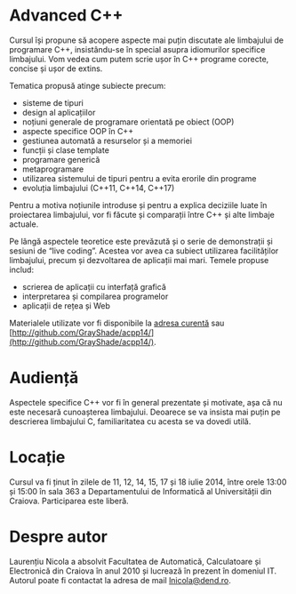 ﻿# Advanced C++

Cursul își propune să acopere aspecte mai puțin discutate ale limbajului de programare C++, insistându-se în special asupra idiomurilor specifice limbajului. Vom vedea cum putem scrie ușor în C++ programe corecte, concise și ușor de extins.

Tematica propusă atinge subiecte precum:

  * sisteme de tipuri
  * design al aplicațiilor
  * noțiuni generale de programare orientată pe obiect (OOP)
  * aspecte specifice OOP în C++
  * gestiunea automată a resurselor și a memoriei
  * funcții și clase template
  * programare generică
  * metaprogramare
  * utilizarea sistemului de tipuri pentru a evita erorile din programe
  * evoluția limbajului (C++11, C++14, C++17)

Pentru a motiva noțiunile introduse și pentru a explica deciziile luate în proiectarea limbajului, vor fi făcute și comparații între C++ și alte limbaje actuale.

Pe lângă aspectele teoretice este prevăzută și o serie de demonstrații și sesiuni de “live coding”. Acestea vor avea ca subiect utilizarea facilităților limbajului, precum și dezvoltarea de aplicații mai mari. Temele propuse includ:

  * scrierea de aplicații cu interfață grafică
  * interpretarea și compilarea programelor
  * aplicații de rețea și Web

Materialele utilizate vor fi disponibile la [adresa curentă](http://github.com/GrayShade/acpp14/) sau [http://github.com/GrayShade/acpp14/](http://github.com/GrayShade/acpp14/).

# Audiență

Aspectele specifice C++ vor fi în general prezentate și motivate, așa că nu este necesară cunoașterea limbajului. Deoarece se va insista mai puțin pe descrierea limbajului C, familiaritatea cu acesta se va dovedi utilă.

# Locație

Cursul va fi ținut în zilele de 11, 12, 14, 15, 17 și 18 iulie 2014, între orele 13:00 și 15:00 în sala 363 a Departamentului de Informatică al Universității din Craiova. Participarea este liberă.

# Despre autor

Laurențiu Nicola a absolvit Facultatea de Automatică, Calculatoare și Electronică din Craiova în anul 2010 și lucrează în prezent în domeniul IT. Autorul poate fi contactat la adresa de mail [lnicola@dend.ro](mailto:lnicola@dend.ro).
